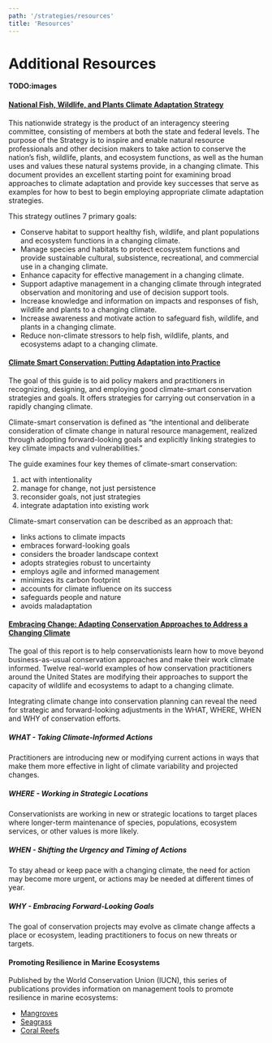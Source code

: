 ```yaml
---
path: '/strategies/resources'
title: 'Resources'
---
```


# Additional Resources

**TODO:images**

#### [National Fish, Wildlife, and Plants Climate Adaptation Strategy](https://www.wildlifeadaptationstrategy.gov/strategy.php)

This nationwide strategy is the product of an interagency steering committee, consisting of members at both the state and federal levels. The purpose of the Strategy is to inspire and enable natural resource professionals and other decision makers to take action to conserve the nation’s fish, wildlife, plants, and ecosystem functions, as well as the human uses and values these natural systems provide, in a changing climate. This document provides an excellent starting point for examining broad approaches to climate adaptation and provide key successes that serve as examples for how to best to begin employing appropriate climate adaptation strategies.

This strategy outlines 7 primary goals:

- Conserve habitat to support healthy fish, wildlife, and plant populations and ecosystem functions in a changing climate.
- Manage species and habitats to protect ecosystem functions and provide sustainable cultural, subsistence, recreational, and commercial use in a changing climate.
- Enhance capacity for effective management in a changing climate.
- Support adaptive management in a changing climate through integrated observation and monitoring and use of decision support tools.
- Increase knowledge and information on impacts and responses of fish, wildlife and plants to a changing climate.
- Increase awareness and motivate action to safeguard fish, wildlife, and plants in a changing climate.
- Reduce non-climate stressors to help fish, wildlife, plants, and ecosystems adapt to a changing climate.

#### [Climate Smart Conservation: Putting Adaptation into Practice](https://www.nwf.org/climatesmartguide)

The goal of this guide is to aid policy makers and practitioners in recognizing, designing, and employing good climate-smart conservation strategies and goals. It offers strategies for carrying out conservation in a rapidly changing climate.

Climate-smart conservation is defined as “the intentional and deliberate consideration of climate change in natural resource management, realized through adopting forward-looking goals and explicitly linking strategies to key climate impacts and vulnerabilities.”

The guide examines four key themes of climate-smart conservation:

1. act with intentionality
2. manage for change, not just persistence
3. reconsider goals, not just strategies
4. integrate adaptation into existing work

Climate-smart conservation can be described as an approach that:

- links actions to climate impacts
- embraces forward-looking goals
- considers the broader landscape context
- adopts strategies robust to uncertainty
- employs agile and informed management
- minimizes its carbon footprint
- accounts for climate influence on its success
- safeguards people and nature
- avoids maladaptation

#### [Embracing Change: Adapting Conservation Approaches to Address a Changing Climate](https://www.wcsclimateadaptationfund.org/resources)

The goal of this report is to help conservationists learn how to move beyond business-as-usual conservation approaches and make their work climate informed. Twelve real-world examples of how conservation practitioners around the United States are modifying their approaches to support the capacity of wildlife and ecosystems to adapt to a changing climate.

Integrating climate change into conservation planning can reveal the need for strategic and forward-looking adjustments in the WHAT, WHERE, WHEN and WHY of conservation efforts.

##### WHAT - Taking Climate-Informed Actions

Practitioners are introducing new or modifying current actions in ways that make them more effective in light of climate variability and projected changes.

##### WHERE - Working in Strategic Locations

Conservationists are working in new or strategic locations to target places where longer-term maintenance of species, populations, ecosystem services, or other values is more likely.

##### WHEN - Shifting the Urgency and Timing of Actions

To stay ahead or keep pace with a changing climate, the need for action may become more urgent, or actions may be needed at different times of year.

##### WHY - Embracing Forward-Looking Goals

The goal of conservation projects may evolve as climate change affects a place or ecosystem, leading practitioners to focus on new threats or targets.

#### Promoting Resilience in Marine Ecosystems

Published by the World Conservation Union (IUCN), this series of publications provides information on management tools to promote resilience in marine
ecosystems:

- [Mangroves](https://portals.iucn.org/library/sites/library/files/documents/2006-041.pdf)
- [Seagrass](https://www.reefresilience.org/pdf/Managing_Seagrasses_for_Resilience_to_Climate_Change.pdf)
- [Coral Reefs](https://portals.iucn.org/library/sites/library/files/documents/2006-042.pdf)
